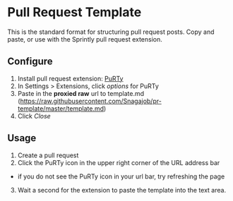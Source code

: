 # Pull Request Template

This is the standard format for structuring pull request posts. Copy and paste,
or use with the Sprintly pull request extension.

## Configure

1. Install pull request extension: [PuRTy](https://chrome.google.com/webstore/detail/purty/efclbmjddhkddbchknpahlddnpnadjlm)
2. In Settings > Extensions, click *options* for PuRTy
3. Paste in the **proxied raw** url to template.md (https://raw.githubusercontent.com/Snagajob/pr-template/master/template.md)
4. Click *Close*

## Usage

1. Create a pull request
2. Click the PuRTy icon in the upper right corner of the URL address bar
  - if you do not see the PuRTy icon in your url bar, try refreshing the page
3. Wait a second for the extension to paste the template into the text area.
